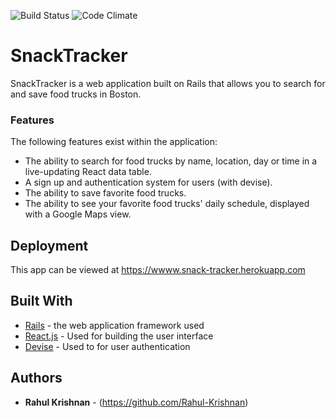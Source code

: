![Build Status](https://codeship.com/projects/a7726940-c94a-0134-a2a5-1ec64b81c5f8/status?branch=master)
![Code Climate](https://codeclimate.com/github/Rahul-Krishnan/food_truck_tracker.png)
<!-- ![Coverage Status](https://coveralls.io/repos/github/Rahul-Krishnan/food_truck_tracker/badge.svg?branch=tokens) -->

# SnackTracker

SnackTracker is a web application built on Rails that allows you to search for and save food trucks in Boston.

### Features

The following features exist within the application:

- The ability to search for food trucks by name, location, day or time in a live-updating React data table.
- A sign up and authentication system for users (with devise).
- The ability to save favorite food trucks.
- The ability to see your favorite food trucks' daily schedule, displayed with a Google Maps view.


## Deployment

This app can be viewed at https://wwww.snack-tracker.herokuapp.com

## Built With

* [Rails](http://rubyonrails.org/) - the web application framework used
* [React.js](https://facebook.github.io/react/) - Used for building the user interface
* [Devise](https://rometools.github.io/rome/) - Used to for user authentication

## Authors

* **Rahul Krishnan** - (https://github.com/Rahul-Krishnan)
